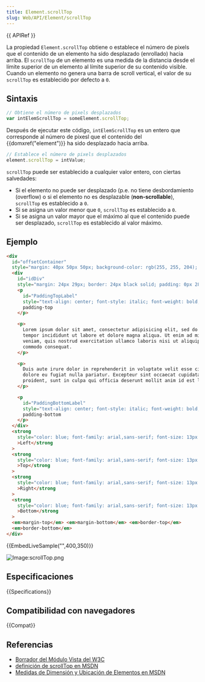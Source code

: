 ```yaml
---
title: Element.scrollTop
slug: Web/API/Element/scrollTop
---
```


{{ APIRef }}

La propiedad `Element.scrollTop` obtiene o establece el número de pixels que el contenido de un elemento ha sido desplazado (enrollado) hacia arriba. El `scrollTop` de un elemento es una medida de la distancia desde el límite superior de un elemento al límite superior de su contenido visible. Cuando un elemento no genera una barra de scroll vertical, el valor de su `scrollTop` es establecido por defecto a `0`.

## Sintaxis

```js
// Obtiene el número de pixels desplazados
var intElemScrollTop = someElement.scrollTop;
```

Después de ejecutar este código, `intElemScrollTop` es un entero que corresponde al número de pixesl que el contenido del {{domxref("element")}} ha sido desplazado hacia arriba.

```js
// Establece el número de pixels desplazados
element.scrollTop = intValue;
```

`scrollTop` puede ser establecido a cualquier valor entero, con ciertas salvedades:

- Si el elemento no puede ser desplazado (p.e. no tiene desbordamiento (overflow) o si el elemento no es desplazable (**non-scrollable**), `scrollTop` es establecido a `0`.
- Si se asigna un valor menor que `0`, `scrollTop` es establecido a `0`.
- Si se asigna un valor mayor que el máximo al que el contenido puede ser desplazado, `scrollTop` es establecido al valor máximo.

## Ejemplo

```html hidden
<div
  id="offsetContainer"
  style="margin: 40px 50px 50px; background-color: rgb(255, 255, 204); border: 4px dashed black; color: black; position: relative; display: inline-block;">
  <div
    id="idDiv"
    style="margin: 24px 29px; border: 24px black solid; padding: 0px 28px; width: 199px; height: 102px; overflow: auto; background-color: white; font-size: 13px!important; font-family: Arial, sans-serif;">
    <p
      id="PaddingTopLabel"
      style="text-align: center; font-style: italic; font-weight: bold; font-size: 13px!important; font-family: Arial, sans-serif; margin: 0px;">
      padding-top
    </p>

    <p>
      Lorem ipsum dolor sit amet, consectetur adipisicing elit, sed do eiusmod
      tempor incididunt ut labore et dolore magna aliqua. Ut enim ad minim
      veniam, quis nostrud exercitation ullamco laboris nisi ut aliquip ex ea
      commodo consequat.
    </p>

    <p>
      Duis aute irure dolor in reprehenderit in voluptate velit esse cillum
      dolore eu fugiat nulla pariatur. Excepteur sint occaecat cupidatat non
      proident, sunt in culpa qui officia deserunt mollit anim id est laborum.
    </p>

    <p
      id="PaddingBottomLabel"
      style="text-align: center; font-style: italic; font-weight: bold; font-size: 13px!important; font-family: Arial, sans-serif; margin: 0px;">
      padding-bottom
    </p>
  </div>
  <strong
    style="color: blue; font-family: arial,sans-serif; font-size: 13px!important; font-weight: bold; left: -32px; position: absolute; top: 85px;"
    >Left</strong
  >
  <strong
    style="color: blue; font-family: arial,sans-serif; font-size: 13px!important; font-weight: bold; left: 170px; position: absolute; top: -24px;"
    >Top</strong
  >
  <strong
    style="color: blue; font-family: arial,sans-serif; font-size: 13px!important; font-weight: bold; left: 370px; position: absolute; top: 85px;"
    >Right</strong
  >
  <strong
    style="color: blue; font-family: arial,sans-serif; font-size: 13px!important; font-weight: bold; left: 164px; position: absolute; top: 203px;"
    >Bottom</strong
  >
  <em>margin-top</em> <em>margin-bottom</em> <em>border-top</em>
  <em>border-bottom</em>
</div>
```

{{EmbedLiveSample("",400,350)}}

![Image:scrollTop.png](scrolltop.png)

## Especificaciones

{{Specifications}}

## Compatibilidad con navegadores

{{Compat}}

## Referencias

- [Borrador del Módulo Vista del W3C](http://dev.w3.org/csswg/cssom-view/#dom-element-scrolltop)
- [definición de scrollTop en MSDN](<http://msdn.microsoft.com/en-us/library/ms534618(VS.85).aspx>)
- [Medidas de Dimensión y Ubicación de Elementos en MSDN](<http://msdn.microsoft.com/en-us/library/hh781509(v=vs.85).aspx>)
